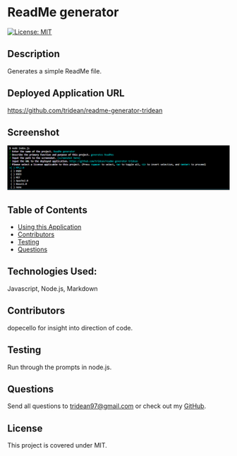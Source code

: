 # ReadMe generator
  [![License: MIT](https://img.shields.io/badge/License-MIT-yellow.svg)](https://opensource.org/licenses/MIT)
  ## Description
  Generates a simple ReadMe file.
  ## Deployed Application URL
  https://github.com/tridean/readme-generator-tridean
  ## Screenshot
  ![screenshot](./assets/screenshot.PNG)
  ## Table of Contents
  * [Using this Application](#UsingthisApplication)
  * [Contributors](#contributors)
  * [Testing](#testing)
  * [Questions](#questions)
  ## Technologies Used:
  Javascript, Node.js, Markdown
  ## Contributors
  dopecello for insight into direction of code.
  ## Testing
  Run through the prompts in node.js.
  ## Questions
  Send all questions to tridean97@gmail.com or check out my [GitHub](https://github.com/tridean).
  ## License
This project is covered under MIT.
